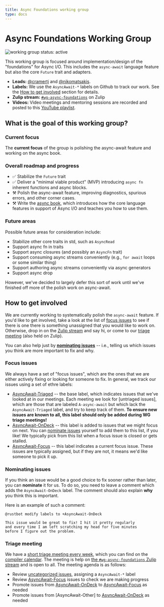 ```yaml
---
title: Async Foundations working group
type: docs
---
```

# Async Foundations Working Group
![working group status: active][status]

This working group is focused around implementation/design of the "foundations" for Async I/O.
This includes the `async-await` language feature but also the core `Future` trait and adapters.

- **Leads:** [@cramertj][cramertj] and [@nikomatsakis][nikomatsakis].
- **Labels:** We use the `AsyncAwait-*` labels on Github to track our work.
  See the [How to get involved](#how-to-get-involved) section for details.
- **Zulip stream:** [`#wg-async-foundations`][stream] on Zulip
- **Videos:** Video meetings and mentoring sessions are recorded and posted to this [YouTube playlist](https://www.youtube.com/watch?v=xe2_whJWBC0&list=PL85XCvVPmGQgGNOAwhOKIfCL6TuRLJlWy).

[repo]: https://github.com/rust-lang/rust
[nikomatsakis]: https://github.com/nikomatsakis
[cramertj]: https://github.com/cramertj

[status]: https://img.shields.io/badge/status-active-brightgreen.svg?style=for-the-badge

## What is the goal of this working group?

### Current focus

The **current focus** of the group is polishing the async-await
feature and working on the async book. 

### Overall roadmap and progress

- ✅ Stabilize the `Future` trait
- ✅ Deliver a "minimal viable product" (MVP) introducing `async fn` inherent functions and async blocks.
- ⚒️ Polish the async-await feature, improving diagnostics, spurious errors, and other corner cases.
- ⚒️ Write the [async book](https://github.com/rust-lang/async-book), which introduces how the core language features in support of Async I/O and teaches you how to use them.

### Future areas

Possible future areas for consideration include:

- Stabilize other core traits in std, such as `AsyncRead`
- Support async fn in traits
- Support async closures (and possibly an `AsyncFn` trait)
- Support consuming async streams conveniently (e.g., `for await` loops or some similar thing)
- Support authoring async streams conveniently via async generators
- Support async drop 

However, we've decided to largely defer this sort of work until we've
finished off more of the polish work on async-await.

## How to get involved

We are currently working to systematically polish the `async-await`
feature. If you'd like to get involved, take a look at the list of
[focus issues](#focus-issues) to see if there is one there is
something unassigned that you would like to work on. Otherwise, drop
in on the [Zulip stream][stream] and say hi, or come to our [triage
meeting](#triage-meeting) (also held on Zulip).

You can also help just by [**nominating issues**](#nominating-issues) -- i.e., telling us
which issues you think are more important to fix and why.

### Focus issues

We always have a set of "focus issues", which are the ones that we are either
actively fixing or looking for someone to fix. In general, we track our issues
using a set of ethre labels:

- [AsyncAwait-Triaged] -- the base label, which indicates issues that
  we've looked at in our meetings. Each meeting we look for [untriaged
  issues], which are those that are labeled `A-async-await` but which
  lack the `AsyncAwait-Triaged` label, and try to keep track of them.
  **To ensure new issues are known to all, this label should only be
  added during WG triage meetings!**
- [AsyncAwait-OnDeck] -- this label is added to issues that we might
  focus on next.  You can [nominate issues](#nominating-issues)
  yourself to add them to this list, if you like! We typically pick
  from this list when a focus issue is closed or gets stalled.
- [AsyncAwait-Focus] -- this label indicates a current focus issue.
  These issues are typically assigned, but if they are not, it means
  we'd like someone to pick it up.

[AsyncAwait-Focus]: https://github.com/search?q=org%3Arust-lang+is%3Aissue+label%3AAsyncAwait-Focus+is%3Aopen&type=Issues
[AsyncAwait-OnDeck]: https://github.com/search?q=org%3Arust-lang+is%3Aissue+label%3AAsyncAwait-OnDeck+is%3Aopen&type=Issues
[AsyncAwait-Triaged]: https://github.com/search?q=org%3Arust-lang+is%3Aissue+label%3AAsyncAwait-Triaged+is%3Aopen&type=Issues

### Nominating issues

If you think an issue would be a good choice to fix sooner rather than
later, you can **nominate** it for us. To do so, you need to leave a
comment which adds the `AsyncAwait-OnDeck` label. The comment should
also explain **why** you think this is important.

Here is an example of such a comment:

```
@rustbot modify labels to +AsyncAwait-OnDeck

This issue would be great to fix! I hit it pretty regularly
and every time I am left scratching my head for five minutes
before I figure out the problem.
```

### Triage meeting

We have a [short triage meeting every week][event], which you can find
on the [compiler calendar][cc]. The meeting is help on [the
`#wg-async-foundations` Zulip stream][stream] and is open to all. The
meeting agenda is as follows:

- Review [uncategorized issues], assigning a `AsyncAwait-*` label 
- Review [AsyncAwait-Focus] issues to check we are making progress
- Promote issues from [AsyncAwait-OnDeck] to [AsyncAwait-Focus] as needed
- Promote issues from [AsyncAwait-Other] to [AsyncAwait-OnDeck] as needed

[uncategorized issues]: https://github.com/search?q=org%3Arust-lang+is%3Aissue+label%3AA-async-await+is%3Aopen+-label%3AAsyncAwait-Triaged&type=Issues
[A-async-await]: https://github.com/search?q=org%3Arust-lang+is%3Aissue+label%3AA-async-await+is%3Aopen&type=Issues

[event]: https://rust-lang.zulipchat.com/#narrow/stream/187312-wg-async-foundations
[cc]: ../../#meeting-calendar
[stream]: https://rust-lang.zulipchat.com/#narrow/stream/187312-wg-async-foundations
[z]: https://rust-lang.zulipchat.com

